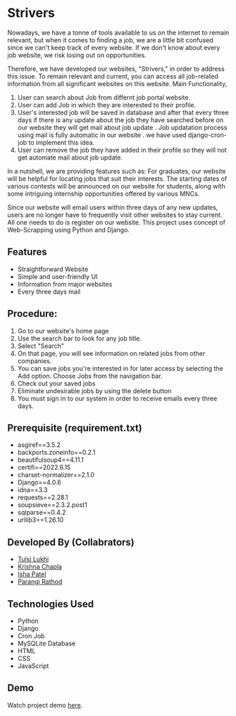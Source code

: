 # Strivers

Nowadays, we have a tonne of tools available to us on the internet to remain relevant, but when it comes to finding a job, we are a little bit confused since we can't keep track of every website. If we don't know about every job website, we risk losing out on opportunities.

Therefore, we have developed our websites, "Strivers," in order to address this issue. To remain relevant and current, you can access all job-related information from all significant websites on this website. 
Main Functionality,
1. User can search about Job from differnt job portal website.
2. User can add Job in which they are interested  to their profile.
3. User's interested job will be saved in database and after that every three days if there is any update about the job they have searched before on our website they will get mail about job update . Job updatation process using mail is fully automatic in our website . we have used django-cron-job to implement this idea.
4. User can remove the job they have added in their profile so they will not get automate mail about job update.

In a nutshell, we are providing features such as: 
For graduates, our website will be helpful for locating jobs that suit their interests.
The starting dates of various contests will be announced on our website for students, along with some intriguing internship opportunities offered by various MNCs.

Since our website will email users within three days of any new updates, users are no longer have to frequently visit other websites to stay current. All one needs to do is register on our website. This project uses concept of Web-Scrapping using Python and Django.

## Features
- Straightforward Website
- Simple and user-friendly UI
- Information from major websites 
- Every three days mail

## Procedure:
1. Go to our website's home page
2. Use the search bar to look for any job title.
3. Select "Search"
4. On that page, you will see information on related jobs from other companies.
5. You can save jobs you're interested in for later access by selecting the Add option. Choose Jobs from the navigation bar.
7. Check out your saved jobs
8. Eliminate undesirable jobs by using the delete button
9. You must sign in to our system in order to receive emails every three days.


## Prerequisite (requirement.txt)
- asgiref==3.5.2
- backports.zoneinfo==0.2.1
- beautifulsoup4==4.11.1
- certifi==2022.6.15
- charset-normalizer==2.1.0
- Django==4.0.6
- idna==3.3
- requests==2.28.1
- soupsieve==2.3.2.post1
- sqlparse==0.4.2
- urllib3==1.26.10

## Developed By (Collabrators)

- [Tulsi Lukhi](https://github.com/TulsiLukhi1)
- [Krishna Chapla](https://github.com/PatelIshaR)
- [Isha Patel](https://github.com/pjskrishna)
- [Parangi Rathod](https://github.com/Parangi-27)


## Technologies Used
- Python
- Django
- Cron Job
- MySQLite Database
- HTML
- CSS
- JavaScript


## Demo

Watch project demo [here](https://youtu.be/2KqpjqUOAmU).
